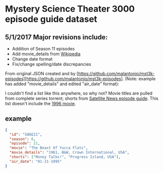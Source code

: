 # Mystery Science Theater 3000 episode guide dataset

## 5/1/2017 Major revisions include:

+ Addition of Season 11 episodes
+ Add movie_details from [Wikipedia][wikipedia]
+ Change date format
+ Fix/change spelling/date discrepancies

From original JSON created and by [https://github.com/malantonio/mst3k-episodes][https://github.com/malantonio/mst3k-episodes]. (Note: example has added "movie_details" and edited "air_date" format):

I couldn't find a list like this anywhere, so why not? Movie titles are pulled
from complete series torrent; shorts from [Satellite News episode guide][sneq].
This list doesn't include the [1996 movie][mst3ktm].

## example

```json
{
  "id": "S06E21",
  "season": 6,
  "episode": 21,
  "movie": "The Beast Of Yucca Flats",
  "movie_details": "1961, B&W, Crown International, USA",
  "shorts": ["Money Talks!", "Progress Island, USA"],
  "air_date": "01-21-1995"
}
```

[sneq]: http://www.mst3kinfo.com/?page_id=20112
[mst3ktm]: http://www.imdb.com/title/tt0117128
[wikipedia]: https://en.wikipedia.org/wiki/List_of_Mystery_Science_Theater_3000_episodes
[https://github.com/malantonio/mst3k-episodes]: https://github.com/malantonio/mst3k-episodes